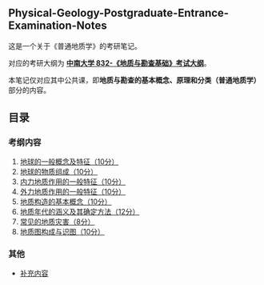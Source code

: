 ##  Physical-Geology-Postgraduate-Entrance-Examination-Notes
这是一个关于《普通地质学》的考研笔记。

对应的考研大纲为 [**中南大学 832-《地质与勘查基础》考试大纲**](https://gip.csu.edu.cn/info/1046/7140.htm)。

本笔记仅对应其中公共课，即**地质与勘查的基本概念、原理和分类（普通地质学）** 部分的内容。

## 目录
### 考纲内容
1. [地球的一般概念及特征（10分）](https://geo.barku.re/1.地球的一般概念及特征)
2. [地球的物质组成（10分）](https://geo.barku.re/2.地球的物质组成)
3. [内力地质作用的一般特征（10分）](https://geo.barku.re/3.内力地质作用的一般特征)
4. [外力地质作用的一般特征（10分）](https://geo.barku.re/4.外力地质作用的一般特征)
5. [地质构造的基本概念（10分）](https://geo.barku.re/5.地质构造的基本概念)
6. [地质年代的涵义及其确定方法（12分）](https://geo.barku.re/6.地质年代的涵义及其确定方法)
7. [常见的地质灾害（8分）](https://geo.barku.re/7.常见的地质灾害)
8. [地质图构成与识图（10分）](https://geo.barku.re/8.地质图构成与识图)
### 其他
- [补充内容](https://geo.barku.re/补充内容)
